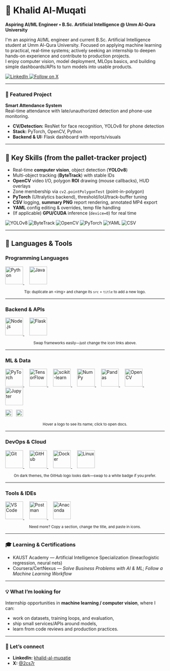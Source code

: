 # 🧠 Khalid Al-Muqati

**Aspiring AI/ML Engineer • B.Sc. Artificial Intelligence @ Umm Al-Qura University**

I'm an aspiring AI/ML engineer and current B.Sc. Artificial Intelligence student at Umm Al-Qura University. Focused on applying machine learning to practical, real-time systems; actively seeking an internship to deepen hands-on experience and contribute to production projects.  
I enjoy computer vision, model deployment, MLOps basics, and building simple dashboards/APIs to turn models into usable products.

<p align="left">
  <a href="https://www.linkedin.com/in/khalid-al-muqatie-9254a8271?utm_source=share&utm_campaign=share_via&utm_content=profile&utm_medium=ios_app">
    <img alt="LinkedIn" src="https://img.shields.io/badge/LinkedIn-Connect-0A66C2?style=for-the-badge&logo=linkedin&logoColor=white">
  </a>
  <a href="https://x.com/2cs7r?s=21">
    <img alt="Follow on X" src="https://img.shields.io/badge/Follow_on_X-000000?style=for-the-badge&logo=x&logoColor=white">
  </a>
</p>

---

### 🔭 Featured Project
**Smart Attendance System**  
Real-time attendance with late/unauthorized detection and phone-use monitoring.  
- **CV/Detection:** ResNet for face recognition, YOLOv8 for phone detection  
- **Stack:** PyTorch, OpenCV, Python  
- **Backend & UI:** Flask dashboard with reports/visuals

---

## 🔧 Key Skills (from the pallet-tracker project)
- Real-time **computer vision**, object detection (**YOLOv8**)
- Multi-object tracking (**ByteTrack**) with stable IDs
- **OpenCV** video I/O, polygon **ROI** drawing (mouse callbacks), HUD overlays
- Zone membership via `cv2.pointPolygonTest` (point-in-polygon)
- **PyTorch** (Ultralytics backend), threshold/IoU/track-buffer tuning
- **CSV** logging, **summary PNG** report rendering, annotated MP4 export
- **YAML** config editing & overrides, temp file handling
- (If applicable) **GPU/CUDA** inference (`device=0`) for real time

<p>
  <img alt="YOLOv8" src="https://img.shields.io/badge/YOLOv8-ultralytics-FF6F00">
  <img alt="ByteTrack" src="https://img.shields.io/badge/ByteTrack-MOT_tracking-6E4AFF">
  <img alt="OpenCV" src="https://img.shields.io/badge/OpenCV-5C3EE8?logo=opencv&logoColor=white">
  <img alt="PyTorch" src="https://img.shields.io/badge/PyTorch-EE4C2C?logo=pytorch&logoColor=white">
  <img alt="YAML" src="https://img.shields.io/badge/YAML-config-000000">
  <img alt="CSV" src="https://img.shields.io/badge/CSV-logs-2C8EBB">
</p>

---

## 🧰 Languages & Tools

<!-- Section 1 -->
### Programming Languages
<p align="left">
  <a href="https://www.python.org/" title="Python">
    <img alt="Python" src="https://cdn.jsdelivr.net/gh/devicons/devicon/icons/python/python-original.svg" height="56"/>
  </a>
  &nbsp;&nbsp;&nbsp;
  <a href="https://www.java.com/" title="Java">
    <img alt="Java" src="https://cdn.jsdelivr.net/gh/devicons/devicon/icons/java/java-original.svg" height="56"/>
  </a>
</p>

<p align="center"><sub>Tip: duplicate an &lt;img&gt; and change its <code>src</code> + <code>title</code> to add a new logo.</sub></p>

---

<!-- Section 2 -->
### Backend & APIs
<p align="left">
  <a href="https://nodejs.org/" title="Node.js">
    <img alt="Node.js" src="https://cdn.jsdelivr.net/gh/devicons/devicon/icons/nodejs/nodejs-original.svg" height="56"/>
  </a>
  &nbsp;&nbsp;&nbsp;
  <a href="https://flask.palletsprojects.com/" title="Flask">
    <img alt="Flask" src="https://cdn.jsdelivr.net/gh/devicons/devicon/icons/flask/flask-original.svg" height="56"/>
  </a>
</p>

<p align="center"><sub>Swap frameworks easily—just change the icon links above.</sub></p>

---

<!-- Section 3 -->
### ML & Data
<p align="left">
  <a href="https://pytorch.org/" title="PyTorch">
    <img alt="PyTorch" src="https://cdn.jsdelivr.net/gh/devicons/devicon/icons/pytorch/pytorch-original.svg" height="56"/>
  </a>
  &nbsp;&nbsp;&nbsp;
  <a href="https://www.tensorflow.org/" title="TensorFlow">
    <img alt="TensorFlow" src="https://cdn.jsdelivr.net/gh/devicons/devicon/icons/tensorflow/tensorflow-original.svg" height="56"/>
  </a>
  &nbsp;&nbsp;&nbsp;
  <a href="https://scikit-learn.org/" title="scikit-learn">
    <img alt="scikit-learn" src="https://cdn.jsdelivr.net/gh/devicons/devicon/icons/scikitlearn/scikitlearn-original.svg" height="56"/>
  </a>
  &nbsp;&nbsp;&nbsp;
  <a href="https://numpy.org/" title="NumPy">
    <img alt="NumPy" src="https://cdn.jsdelivr.net/gh/devicons/devicon/icons/numpy/numpy-original.svg" height="56"/>
  </a>
  &nbsp;&nbsp;&nbsp;
  <a href="https://pandas.pydata.org/" title="Pandas">
    <img alt="Pandas" src="https://cdn.jsdelivr.net/gh/devicons/devicon/icons/pandas/pandas-original.svg" height="56"/>
  </a>
  &nbsp;&nbsp;&nbsp;
  <a href="https://opencv.org/" title="OpenCV">
    <img alt="OpenCV" src="https://cdn.jsdelivr.net/gh/devicons/devicon/icons/opencv/opencv-original.svg" height="56"/>
  </a>
  &nbsp;&nbsp;&nbsp;
  <a href="https://jupyter.org/" title="Jupyter">
    <img alt="Jupyter" src="https://cdn.jsdelivr.net/gh/devicons/devicon/icons/jupyter/jupyter-original.svg" height="56"/>
  </a>
</p>

<!-- Extra ML badges for tech without devicons -->
<p align="left">
  <img alt="YOLOv8" src="https://img.shields.io/badge/YOLOv8-ultralytics-FF6F00" height="22">
  &nbsp;
  <img alt="ByteTrack" src="https://img.shields.io/badge/ByteTrack-MOT_tracking-6E4AFF" height="22">
</p>

<p align="center"><sub>Hover a logo to see its name; click to open docs.</sub></p>

---

<!-- Section 4 -->
### DevOps & Cloud
<p align="left">
  <a href="https://git-scm.com/" title="Git">
    <img alt="Git" src="https://cdn.jsdelivr.net/gh/devicons/devicon/icons/git/git-original.svg" height="56"/>
  </a>
  &nbsp;&nbsp;&nbsp;
  <a href="https://github.com/" title="GitHub">
    <img alt="GitHub" src="https://cdn.jsdelivr.net/gh/devicons/devicon/icons/github/github-original.svg" height="56"/>
  </a>
  &nbsp;&nbsp;&nbsp;
  <a href="https://www.docker.com/" title="Docker">
    <img alt="Docker" src="https://cdn.jsdelivr.net/gh/devicons/devicon/icons/docker/docker-original.svg" height="56"/>
  </a>
  &nbsp;&nbsp;&nbsp;
  <a href="https://www.linux.org/" title="Linux">
    <img alt="Linux" src="https://cdn.jsdelivr.net/gh/devicons/devicon/icons/linux/linux-original.svg" height="56"/>
  </a>
</p>

<p align="center"><sub>On dark themes, the GitHub logo looks dark—swap to a white badge if you prefer.</sub></p>

---

<!-- Section 5 -->
### Tools & IDEs
<p align="left">
  <a href="https://code.visualstudio.com/" title="VS Code">
    <img alt="VS Code" src="https://cdn.jsdelivr.net/gh/devicons/devicon/icons/vscode/vscode-original.svg" height="56"/>
  </a>
  &nbsp;&nbsp;&nbsp;
  <a href="https://www.postman.com/" title="Postman">
    <img alt="Postman" src="https://cdn.jsdelivr.net/gh/devicons/devicon/icons/postman/postman-original.svg" height="56"/>
  </a>
  &nbsp;&nbsp;&nbsp;
  <a href="https://www.anaconda.com/" title="Anaconda">
    <img alt="Anaconda" src="https://cdn.jsdelivr.net/gh/devicons/devicon/icons/anaconda/anaconda-original.svg" height="56"/>
  </a>
</p>

<p align="center"><sub>Need more? Copy a section, change the title, and paste in icons.</sub></p>

---

### 🎓 Learning & Certifications
- KAUST Academy — Artificial Intelligence Specialization (linear/logistic regression, neural nets)
- Coursera/CertNexus — *Solve Business Problems with AI & ML*; *Follow a Machine Learning Workflow*

---

### 💡 What I’m looking for
Internship opportunities in **machine learning / computer vision**, where I can:
- work on datasets, training loops, and evaluation,
- ship small services/APIs around models,
- learn from code reviews and production practices.

---

### 🤝 Let’s connect
- **LinkedIn:** <a href="https://www.linkedin.com/in/khalid-al-muqatie-9254a8271?utm_source=share&utm_campaign=share_via&utm_content=profile&utm_medium=ios_app">khalid-al-muqatie</a>  
- **X:** <a href="https://x.com/2cs7r?s=21">@2cs7r</a>
